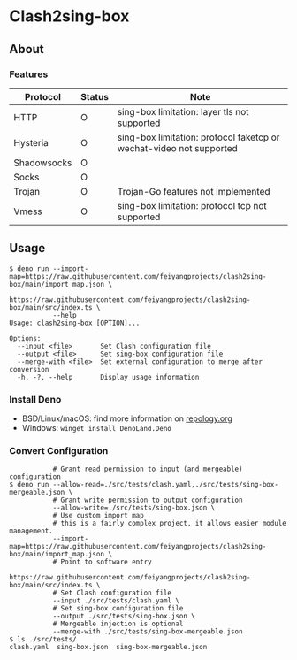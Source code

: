 # Clash2sing-box

## About

### Features

|Protocol|Status|Note|
|---|---|---|
|HTTP|O|sing-box limitation: layer tls not supported|
|Hysteria|O|sing-box limitation: protocol faketcp or wechat-video not supported|
|Shadowsocks|O||
|Socks|O||
|Trojan|O|Trojan-Go features not implemented|
|Vmess|O|sing-box limitation: protocol tcp not supported|

## Usage

```shell
$ deno run --import-map=https://raw.githubusercontent.com/feiyangprojects/clash2sing-box/main/import_map.json \
           https://raw.githubusercontent.com/feiyangprojects/clash2sing-box/main/src/index.ts \
           --help
Usage: clash2sing-box [OPTION]...

Options:
  --input <file>       Set Clash configuration file
  --output <file>      Set sing-box configuration file
  --merge-with <file>  Set external configuration to merge after conversion
  -h, -?, --help       Display usage information
```

### Install Deno

- BSD/Linux/macOS: find more information on [repology.org](https://repology.org/project/deno/versions)
- Windows: `winget install DenoLand.Deno`

### Convert Configuration

```shell
           # Grant read permission to input (and mergeable) configuration
$ deno run --allow-read=./src/tests/clash.yaml,./src/tests/sing-box-mergeable.json \
           # Grant write permission to output configuration
           --allow-write=./src/tests/sing-box.json \
           # Use custom import map
           # this is a fairly complex project, it allows easier module management.
           --import-map=https://raw.githubusercontent.com/feiyangprojects/clash2sing-box/main/import_map.json \
           # Point to software entry
           https://raw.githubusercontent.com/feiyangprojects/clash2sing-box/main/src/index.ts \
           # Set Clash configuration file
           --input ./src/tests/clash.yaml \
           # Set sing-box configuration file
           --output ./src/tests/sing-box.json \
           # Mergeable injection is optional
           --merge-with ./src/tests/sing-box-mergeable.json
$ ls ./src/tests/
clash.yaml  sing-box.json  sing-box-mergeable.json
```

